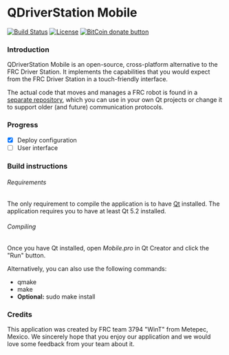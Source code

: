 # QDriverStation Mobile

[![Build Status](https://travis-ci.org/WinT-3794/QDriverStation.svg?branch=master)](https://travis-ci.org/WinT-3794/QDriverStation-Mobile)
[![License](https://img.shields.io/github/license/wint-3794/qdriverstation.svg)](https://github.com/WinT-3794/QDriverStation/blob/master/LICENSE)
[![BitCoin donate button](https://img.shields.io/badge/bitcoin-donate-yellow.svg)](https://blockchain.info/address/1K85yLxjuqUmhkjP839R7C23XFhSxrefMx "Donate once-off to this project using BitCoin")

### Introduction

QDriverStation Mobile is an open-source, cross-platform alternative to the FRC Driver Station. It implements the capabilities that you would expect from the FRC Driver Station in a touch-friendly interface.

The actual code that moves and manages a FRC robot is found in a [separate repository](https://github.com/WinT-3794/LibDS), which you can use in your own Qt projects or change it to support older (and future) communication protocols. 

### Progress

- [x] Deploy configuration
- [ ] User interface

### Build instructions

###### Requirements

The only requirement to compile the application is to have [Qt](http://www.qt.io/download-open-source/) installed. The application requires you to have at least Qt 5.2 installed.

###### Compiling

Once you have Qt installed, open *Mobile.pro* in Qt Creator and click the "Run" button.

Alternatively, you can also use the following commands:
- qmake
- make
- **Optional:** sudo make install

### Credits

This application was created by FRC team 3794 "WinT" from Metepec, Mexico. We sincerely hope that you enjoy our application and we would love some feedback from your team about it.
